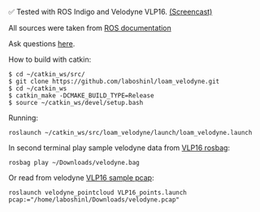 :white_check_mark: Tested with ROS Indigo and Velodyne VLP16. [(Screencast)](https://youtu.be/o1cLXY-Es54)

All sources were taken from [ROS documentation](http://docs.ros.org/indigo/api/loam_velodyne/html/files.html)

Ask questions [here](https://github.com/laboshinl/loam_velodyne/issues/3).


How to build with catkin:

```
$ cd ~/catkin_ws/src/
$ git clone https://github.com/laboshinl/loam_velodyne.git
$ cd ~/catkin_ws
$ catkin_make -DCMAKE_BUILD_TYPE=Release 
$ source ~/catkin_ws/devel/setup.bash
```

Running:
```
roslaunch ~/catkin_ws/src/loam_velodyne/launch/loam_velodyne.launch
```

In second terminal play sample velodyne data from [VLP16 rosbag](https://db.tt/t2r39mjZ):
```
rosbag play ~/Downloads/velodyne.bag 
```

Or read from velodyne [VLP16 sample pcap](https://midas3.kitware.com/midas/folder/12979):
```
roslaunch velodyne_pointcloud VLP16_points.launch pcap:="/home/laboshinl/Downloads/velodyne.pcap"
```

